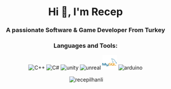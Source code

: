 <h1 align="center">Hi 👋, I'm Recep</h1>
<h3 align="center">A passionate Software & Game Developer From Turkey</h3>

<p align="center">
</p>

<h3 align="center">Languages and Tools:</h3>
<p align="center">
  
 <img src="https://upload.wikimedia.org/wikipedia/commons/thumb/1/18/ISO_C%2B%2B_Logo.svg/800px-ISO_C%2B%2B_Logo.svg.png" alt="C++" width="40" height="40"/>
 <img src="https://upload.wikimedia.org/wikipedia/commons/4/4f/Csharp_Logo.png" alt="C#" width="40" height="40"/> 
 <img src="https://www.vectorlogo.zone/logos/unity3d/unity3d-icon.svg" alt="unity" width="40" height="40"/>
 <img src="https://raw.githubusercontent.com/kenangundogan/fontisto/036b7eca71aab1bef8e6a0518f7329f13ed62f6b/icons/svg/brand/unreal-engine.svg" alt="unreal" width="40" height="40"/>
 <img src="https://raw.githubusercontent.com/devicons/devicon/master/icons/mysql/mysql-original-wordmark.svg" alt="mysql" width="40" height="40"/>
 <img src="https://cdn.worldvectorlogo.com/logos/arduino-1.svg" alt="arduino" width="40" height="40"/>
 
 </p>

<p align="center">&nbsp;<img align="center" src="https://github-readme-stats.vercel.app/api?username=recepilhanli&show_icons=true&locale=en" alt="recepilhanli" /></p>

